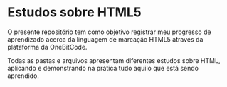# Estudos sobre HTML5

O presente repositório tem como objetivo registrar meu progresso de aprendizado acerca da linguagem de marcação HTML5 através da plataforma da OneBitCode.

Todas as pastas e arquivos apresentam diferentes estudos sobre HTML, aplicando e demonstrando na prática tudo aquilo que está sendo aprendido.

